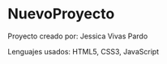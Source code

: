 # NuevoProyecto

Proyecto creado por: Jessica Vivas Pardo

Lenguajes usados: HTML5, CSS3, JavaScript 

